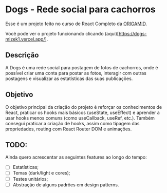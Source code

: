 # Dogs - Rede social para cachorros

Esse é um projeto feito no curso de React Completo da [ORIGAMID](https://www.origamid.com/curso/react-completo/).

Você pode ver o projeto funcionando clicando (aqui)[https://dogs-mizek1.vercel.app/].

## Descrição

A Dogs é uma rede social para postagem de fotos de cachorros, onde é possível criar uma conta para postar as fotos, interagir com outras postagens e visualizar as estatísticas das suas publicações.

## Objetivo

O objetivo principal da criação do projeto é reforçar os conhecimentos de React, praticar os hooks mais básicos (useState, useEffect) e aprender a usar hooks menos comuns (como useCallback, useRef, etc.).
Também consegui praticar a criação de hooks, assim como tipagem das propriedades, routing com React Router DOM e animações.

## TODO:

Ainda quero acrescentar as seguintes features ao longo do tempo:

- [ ] Estatísticas;
- [ ] Temas (dark/light e cores);
- [ ] Testes unitários;
- [ ] Abstração de alguns padrões em design patterns.

